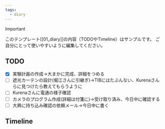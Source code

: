 ```yaml
---
tags:
  - diary
---
```

> [!IMPORTANT]
> このテンプレート[[01_diary]]の内容（TODOやTimeline）はサンプルです。
> ご自分にとって使いやすいように編集してください。

## TODO

- [x] 実験計画の作成→大まかに完成、詳細をつめる
- [ ] 遮光カーテンの設計(堀江さんに引継ぎ)→TIBにはたぶんない、Kurenaさんらに見つけたら教えてもらうように
- [ ] Kurenaさんに電通の様子確認
- [ ] カメラのプログラム作成(詳細は付箋に)→受け取り済み、今日中に確認する
- [ ] 大興に持ち込み確認の依頼メール→今日中に書く

## Timeline
